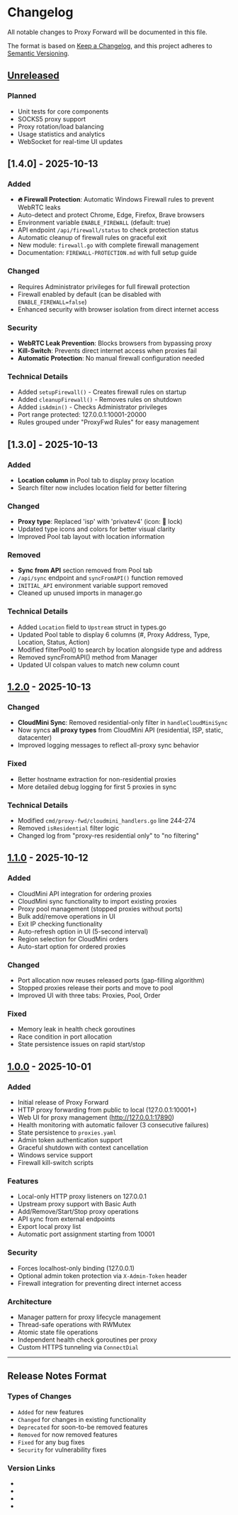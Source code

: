 # Changelog

All notable changes to Proxy Forward will be documented in this file.

The format is based on [Keep a Changelog](https://keepachangelog.com/en/1.0.0/),
and this project adheres to [Semantic Versioning](https://semver.org/spec/v2.0.0.html).

## [Unreleased]

### Planned
- Unit tests for core components
- SOCKS5 proxy support
- Proxy rotation/load balancing
- Usage statistics and analytics
- WebSocket for real-time UI updates

## [1.4.0] - 2025-10-13

### Added
- **🔥 Firewall Protection**: Automatic Windows Firewall rules to prevent WebRTC leaks
- Auto-detect and protect Chrome, Edge, Firefox, Brave browsers
- Environment variable `ENABLE_FIREWALL` (default: true)
- API endpoint `/api/firewall/status` to check protection status
- Automatic cleanup of firewall rules on graceful exit
- New module: `firewall.go` with complete firewall management
- Documentation: `FIREWALL-PROTECTION.md` with full setup guide

### Changed
- Requires Administrator privileges for full firewall protection
- Firewall enabled by default (can be disabled with `ENABLE_FIREWALL=false`)
- Enhanced security with browser isolation from direct internet access

### Security
- **WebRTC Leak Prevention**: Blocks browsers from bypassing proxy
- **Kill-Switch**: Prevents direct internet access when proxies fail
- **Automatic Protection**: No manual firewall configuration needed

### Technical Details
- Added `setupFirewall()` - Creates firewall rules on startup
- Added `cleanupFirewall()` - Removes rules on shutdown
- Added `isAdmin()` - Checks Administrator privileges
- Port range protected: 127.0.0.1:10001-20000
- Rules grouped under "ProxyFwd Rules" for easy management

## [1.3.0] - 2025-10-13

### Added
- **Location column** in Pool tab to display proxy location
- Search filter now includes location field for better filtering

### Changed
- **Proxy type**: Replaced 'isp' with 'privatev4' (icon: 🔐 lock)
- Updated type icons and colors for better visual clarity
- Improved Pool tab layout with location information

### Removed
- **Sync from API** section removed from Pool tab
- `/api/sync` endpoint and `syncFromAPI()` function removed
- `INITIAL_API` environment variable support removed
- Cleaned up unused imports in manager.go

### Technical Details
- Added `Location` field to `Upstream` struct in types.go
- Updated Pool table to display 6 columns (#, Proxy Address, Type, Location, Status, Action)
- Modified filterPool() to search by location alongside type and address
- Removed syncFromAPI() method from Manager
- Updated UI colspan values to match new column count

## [1.2.0] - 2025-10-13

### Changed
- **CloudMini Sync**: Removed residential-only filter in `handleCloudMiniSync`
- Now syncs **all proxy types** from CloudMini API (residential, ISP, static, datacenter)
- Improved logging messages to reflect all-proxy sync behavior

### Fixed
- Better hostname extraction for non-residential proxies
- More detailed debug logging for first 5 proxies in sync

### Technical Details
- Modified `cmd/proxy-fwd/cloudmini_handlers.go` line 244-274
- Removed `isResidential` filter logic
- Changed log from "proxy-res residential only" to "no filtering"

## [1.1.0] - 2025-10-12

### Added
- CloudMini API integration for ordering proxies
- CloudMini sync functionality to import existing proxies
- Proxy pool management (stopped proxies without ports)
- Bulk add/remove operations in UI
- Exit IP checking functionality
- Auto-refresh option in UI (5-second interval)
- Region selection for CloudMini orders
- Auto-start option for ordered proxies

### Changed
- Port allocation now reuses released ports (gap-filling algorithm)
- Stopped proxies release their ports and move to pool
- Improved UI with three tabs: Proxies, Pool, Order

### Fixed
- Memory leak in health check goroutines
- Race condition in port allocation
- State persistence issues on rapid start/stop

## [1.0.0] - 2025-10-01

### Added
- Initial release of Proxy Forward
- HTTP proxy forwarding from public to local (127.0.0.1:10001+)
- Web UI for proxy management (http://127.0.0.1:17890)
- Health monitoring with automatic failover (3 consecutive failures)
- State persistence to `proxies.yaml`
- Admin token authentication support
- Graceful shutdown with context cancellation
- Windows service support
- Firewall kill-switch scripts

### Features
- Local-only HTTP proxy listeners on 127.0.0.1
- Upstream proxy support with Basic Auth
- Add/Remove/Start/Stop proxy operations
- API sync from external endpoints
- Export local proxy list
- Automatic port assignment starting from 10001

### Security
- Forces localhost-only binding (127.0.0.1)
- Optional admin token protection via `X-Admin-Token` header
- Firewall integration for preventing direct internet access

### Architecture
- Manager pattern for proxy lifecycle management
- Thread-safe operations with RWMutex
- Atomic state file operations
- Independent health check goroutines per proxy
- Custom HTTPS tunneling via `ConnectDial`

---

## Release Notes Format

### Types of Changes
- `Added` for new features
- `Changed` for changes in existing functionality
- `Deprecated` for soon-to-be removed features
- `Removed` for now removed features
- `Fixed` for any bug fixes
- `Security` for vulnerability fixes

### Version Links
- [Unreleased]: https://github.com/yourusername/proxy-fwd-windows/compare/v1.2.0...HEAD
- [1.2.0]: https://github.com/yourusername/proxy-fwd-windows/compare/v1.1.0...v1.2.0
- [1.1.0]: https://github.com/yourusername/proxy-fwd-windows/compare/v1.0.0...v1.1.0
- [1.0.0]: https://github.com/yourusername/proxy-fwd-windows/releases/tag/v1.0.0
